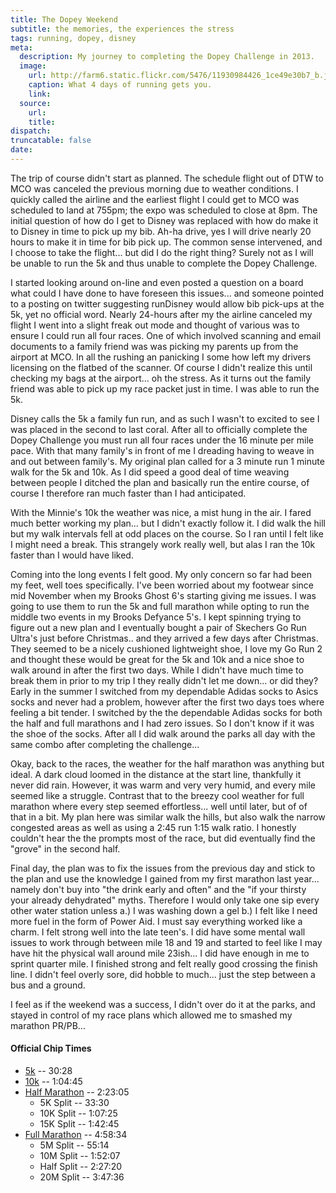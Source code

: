 ```yaml
---
title: The Dopey Weekend
subtitle: the memories, the experiences the stress
tags: running, dopey, disney
meta:
  description: My journey to completing the Dopey Challenge in 2013.
  image:
    url: http://farm6.static.flickr.com/5476/11930984426_1ce49e30b7_b.jpg
    caption: What 4 days of running gets you.
    link:
  source:
    url:
    title:
dispatch:
truncatable: false
date:
---
```


The trip of course didn't start as planned. The schedule flight out of DTW to MCO was canceled the previous morning due to weather conditions. I quickly called the airline and the earliest flight I could get to MCO was scheduled to land at 755pm; the expo was scheduled to close at 8pm. The initial question of how do I get to Disney was replaced with how do make it to Disney in time to pick up my bib. Ah-ha drive, yes I will drive  nearly 20 hours to make it in time for bib pick up. The common sense intervened, and I choose to take the flight... but did I do the right thing? Surely not as I will be unable to run the 5k and thus unable to complete the Dopey Challenge.

I started looking around on-line and even posted a question on a board what could I have done to have foreseen this issues...  and someone pointed to a posting on twitter suggesting runDisney would allow bib pick-ups at the 5k, yet no official word. Nearly 24-hours after my the airline canceled my flight I went into a slight freak out mode and thought of various was to ensure I could run all four races. One of which involved scanning and email documents to a family friend was was picking my parents up from the airport at MCO. In all the rushing an panicking I some how left my drivers licensing on the flatbed of the scanner. Of course I didn't realize this until checking my bags at the airport... oh the stress. As it turns out the family friend was able to pick up my race packet just in time. I was able to run the 5k.

Disney calls the 5k a family fun run, and as such I wasn't to excited to see I was placed in the second to last coral. After all to officially complete the Dopey Challenge you must run all four races under the 16 minute per mile pace. With that many family's in front of me I dreading having to weave in and out between family's. My original plan called for a 3 minute run 1 minute walk for the 5k and 10k. As I did speed a good deal of time weaving between people I ditched the plan and basically run the entire course, of course I therefore ran much faster than I had anticipated.

With the Minnie's 10k the weather was nice, a mist hung in the air. I fared much better working my plan...  but I didn't exactly follow it. I did walk the hill but my walk intervals fell at odd places on the course. So I ran until I felt like I might need a break. This strangely work really well, but alas I ran the 10k faster than I would have liked.

Coming into the long events I felt good. My only concern so far had been my feet, well toes specifically. I've been worried about my footwear since mid November when my Brooks Ghost 6's starting giving me issues. I was going to use them to run the 5k and full marathon while opting to run the middle two events in my Brooks Defyance 5's. I kept spinning trying to figure out a new plan and I eventually bought a  pair of Skechers Go Run Ultra's just before Christmas.. and they arrived a few days after Christmas. They seemed to be a nicely cushioned lightweight shoe, I love my Go Run 2 and thought these would be great for the 5k and 10k  and a nice shoe to walk around in after the first two days. While I didn't have much time to break them in prior to my trip I they really didn't let me down... or did they? Early in the summer I switched from my dependable Adidas socks to Asics socks and never had a problem, however after the first two days toes where feeling a bit tender. I switched by the the dependable Adidas socks for both the half and full marathons and I had zero issues. So I don't know if it was the shoe of the socks. After all I did walk around the parks all day with the same combo after completing the challenge...

Okay, back to the races, the weather for the half marathon was anything but ideal. A dark cloud loomed in the distance at the start line, thankfully it never did rain. However, it was warm and very very humid, and every mile seemed like a struggle. Contrast that to the breezy cool weather for full marathon where every step seemed effortless... well until later, but of of that in a bit. My plan here was similar walk the hills, but also walk the narrow congested areas as well as using a 2:45 run 1:15 walk ratio. I honestly couldn't hear the the prompts most of the race, but did eventually find the "grove" in the second half.

Final day, the plan was to fix the issues from the previous day and stick to the plan and use the knowledge I gained from my first marathon last year... namely don't buy into "the drink early and often" and the "if your thirsty your already dehydrated" myths. Therefore I would only take one sip every other water station unless a.) I was washing down a gel b.) I felt like I need more fuel in the form of Power Aid. I must say everything worked like a charm. I felt strong well into the late teen's. I did have some mental wall issues to work through between mile 18 and 19 and started to feel like I may have hit the physical wall around mile 23ish... I did have enough in me to sprint quarter mile. I finished strong and felt really good crossing the finish line. I didn't feel overly sore, did hobble to much... just the step between a bus and a ground.

I feel as if the weekend was a success, I didn't over do it at the parks, and stayed in control of my race plans which allowed me to smashed my marathon PR/PB...

#### Official Chip Times

* [5k][5k] -- 30:28
* [10k][10k] -- 1:04:45
* [Half Marathon][Half] -- 2:23:05
	* 5K Split -- 33:30
	* 10K Split -- 1:07:25
	* 15K Split -- 1:42:45
* [Full Marathon][Full] -- 4:58:34
	* 5M Split -- 55:14
	* 10M Split -- 1:52:07
	* Half Split -- 2:27:20
	* 20M Split -- 3:47:36

[5k]: http://www.strava.com/activities/105063913
[10k]: http://www.strava.com/activities/105322985
[Half]: http://www.strava.com/activities/105512705
[Full]: http://www.strava.com/activities/105856288
[1]: https://www.flickr.com/photos/mitchejj/11930984426/
